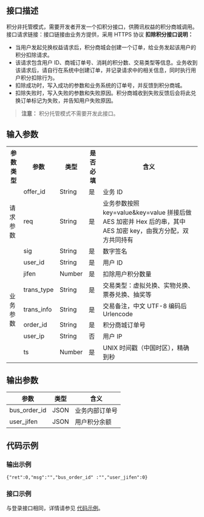## 接口描述
积分非托管模式，需要开发者开发一个扣积分接口，供腾讯权益的积分商城调用。
接口请求链接：接口链接由业务方提供，采用 HTTPS 协议
**扣除积分接口说明：**
- 当用户发起兑换权益请求后，积分商城会创建一个订单，给业务发起该用户的积分扣除请求。
- 该请求包含用户 ID、商城订单号、消耗的积分数、交易类型等信息。业务收到该请求后，请自行在系统中创建订单，并记录请求中的相关信息，同时执行用户积分扣除行为。
- 扣除成功时，写入成功的参数和业务系统的订单号，并反馈到积分商城。
- 扣除失败时，写入失败的参数和失败原因。积分商城收到失败反馈后会将此兑换订单标记为失败，并告知用户失败原因。

>**注意：**
>积分托管模式不需要开发此接口。

## 输入参数

<table><tbody>
<tr><th >参数类型</th>
<th >参数</th>
<th >类型</th>
<th >是否必填</th>
<th >含义</th></tr>
<tr><td rowspan= '3' colspan= '1' >请求参数</td>
<td >offer_id</td>
<td >String</td>
<td >是</td>
<td >业务 ID</td></tr>
<tr><td >req</td>
<td >String</td>
<td >是</td>
<td >业务参数按照 key=value&key=value 拼接后做 AES 加密并 Hex 后的串，其中 AES 加密 key，由我方分配，双方共同持有</td></tr>
<tr><td >sig</td>
<td >String</td>
<td >是</td>
<td >数字签名</td></tr>
<tr><td rowspan= '7' colspan= '1' >业务参数</td>
<td >user_id</td><td >String</td>
<td >是</td>
<td >用户 ID</td></tr>
<tr><td >jifen</td>
<td >Number</td>
<td >是</td>
<td >扣除用户积分数量</td></tr>
<tr><td >trans_type</td>
<td >String</td>
<td >是</td>
<td >交易类型：虚拟兑换、实物兑换、票券兑换、抽奖等</td></tr>
<tr><td >trans_info</td>
<td >String</td>
<td >是</td>
<td >交易备注，中文 UTF-8 编码后 Urlencode</td></tr>
<tr><td >order_id</td>
<td >String</td>
<td >是</td>
<td >积分商城订单号</td></tr>
<tr><td >user_ip</td>
<td >String</td>
<td >否</td><td >用户 IP</td></tr>
<tr><td >ts</td>
<td >Number</td>
<td >是</td>
<td >UNIX 时间戳（中国时区），精确到秒</td></tr></tbody></table>

## 输出参数

| 参数        | 类型   | 含义      |
| ------------ | ---- | ------- |
| bus_order_id | JSON | 业务内部订单号 |
| user_jifen   | JSON | 用户积分余额  |

## 代码示例
### 输出示例
```
{"ret":0,"msg":"","bus_order_id" :"","user_jifen":0}
```
### 接口示例
与登录接口相同，详情请参见 [ 代码示例](https://cloud.tencent.com/document/product/872/18434)。
